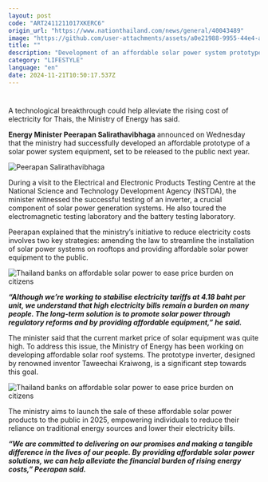 ```yaml
---
layout: post
code: "ART2411211017XKERC6"
origin_url: "https://www.nationthailand.com/news/general/40043489"
image: "https://github.com/user-attachments/assets/a0e21988-9955-44e4-ada8-cfb07860d600"
title: ""
description: "Development of an affordable solar power system prototype by NSTDA offers hope, says energy minister"
category: "LIFESTYLE"
language: "en"
date: 2024-11-21T10:50:17.537Z
---
```


# 











A technological breakthrough could help alleviate the rising cost of electricity for Thais, the Ministry of Energy has said.



**Energy Minister Peerapan Salirathavibhaga** announced on Wednesday that the ministry had successfully developed an affordable prototype of a solar power system equipment, set to be released to the public next year.



  ![Peerapan Salirathavibhaga](https://media.nationthailand.com/uploads/images/contents/w1024/2024/11/IlD7axmEVjfTk8cHmKJG.webp?x-image-process=style/lg-webp)

During a visit to the Electrical and Electronic Products Testing Centre at the National Science and Technology Development Agency (NSTDA), the minister witnessed the successful testing of an inverter, a crucial component of solar power generation systems. He also toured the electromagnetic testing laboratory and the battery testing laboratory.



Peerapan explained that the ministry’s initiative to reduce electricity costs involves two key strategies: amending the law to streamline the installation of solar power systems on rooftops and providing affordable solar power equipment to the public.



  ![Thailand banks on affordable solar power to ease price burden on citizens](https://github.com/user-attachments/assets/90dc0740-e500-46bf-a53a-11e5407bab5c)



_**“Although we’re working to stabilise electricity tariffs at 4.18 baht per unit, we understand that high electricity bills remain a burden on many people. The long-term solution is to promote solar power through regulatory reforms and by providing affordable equipment,” he said.**_





The minister said that the current market price of solar equipment was quite high. To address this issue, the Ministry of Energy has been working on developing affordable solar roof systems. The prototype inverter, designed by renowned inventor Taweechai Kraiwong, is a significant step towards this goal.



  ![Thailand banks on affordable solar power to ease price burden on citizens](https://github.com/user-attachments/assets/e4585d5e-c75e-462e-a754-3c095f06e635)



The ministry aims to launch the sale of these affordable solar power products to the public in 2025, empowering individuals to reduce their reliance on traditional energy sources and lower their electricity bills.



_**“We are committed to delivering on our promises and making a tangible difference in the lives of our people. By providing affordable solar power solutions, we can help alleviate the financial burden of rising energy costs,” Peerapan said.**_